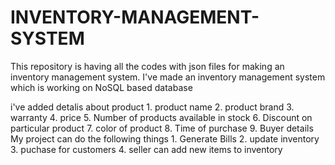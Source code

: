 # INVENTORY-MANAGEMENT-SYSTEM
This repository is having all the codes with json files for making an inventory management system.
I've made an inventory management system which is working on NoSQL based database

i've added detalis about product
     1. product name
     2. product brand
     3. warranty
     4. price
     5. Number of products available in stock
     6. Discount on particular product
     7. color of product
     8. Time of purchase
     9. Buyer details 
My project can do the following things 
    1. Generate Bills
    2. update inventory
    3. puchase for customers
    4. seller can add new items to inventory
